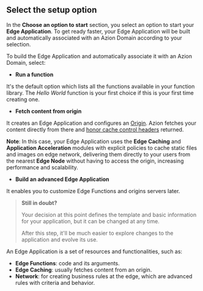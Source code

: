 ## Select the setup option

In the **Choose an option to start** section, you select an option to start your **Edge Application**. To get ready faster, your Edge Application will be built and automatically associated with an Azion Domain according to your selection.

To build the Edge Application and automatically associate it with an Azion Domain, select:

- **Run a function**

It's the default option which lists all the functions available in your function library. The *Hello World* function is your first choice if this is your first time creating one.

- **Fetch content from origin**

It creates an Edge Application and configures an [Origin](https://www.azion.com/en/documentation/products/edge-application/origins). Azion fetches your content directly from there and [honor cache control headers](https://www.azion.com/en/blog/what-is-http-caching-and-how-does-it-work) returned.

**Note**: In this case, your Edge Application uses the **Edge Caching** and **Application Acceleration** modules with explicit policies to cache static files and images on edge network, delivering them directly to your users from the nearest **Edge Node** without having to access the origin, increasing performance and scalability.

- **Build an advanced Edge Application**

It enables you to customize Edge Functions and origins servers later.

> **Still in doubt?**
>
> Your decision at this point defines the template and basic information for your application, but it can be changed at any time.
>
> After this step, it'll be much easier to explore changes to the application and evolve its use.

An Edge Application is a set of resources and functionalities, such as:

- **Edge Functions**: code and its arguments.
- **Edge Caching**: usually fetches content from an origin.
- **Network**: for creating business rules at the edge, which are advanced rules with criteria and behavior.
